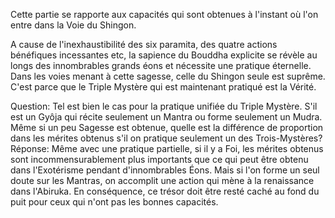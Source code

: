 Cette partie se rapporte aux capacités qui sont obtenues à l'instant où l'on entre dans la Voie du Shingon.

A cause de l'inexhaustibilité des six paramita, des quatre actions bénéfiques incessantes etc, la sapience du Bouddha explicite se révèle au longs des innombrables grands éons et nécessite une pratique éternelle. Dans les voies menant à cette sagesse, celle du Shingon seule est suprême. C'est parce que le Triple Mystère qui est maintenant pratiqué est la Vérité.

Question: Tel est bien le cas pour la pratique unifiée du Triple Mystère. S'il est un Gyôja qui récite
seulement un Mantra ou forme seulement un Mudra. Même si un peu Sagesse est obtenue, quelle
est la différence de proportion dans les mérites obtenus s'il on pratique seulement un des Trois-Mystères?   
Réponse:  Même avec une pratique partielle, si il y a Foi, les mérites obtenus sont
incommensurablement plus importants que ce qui peut être obtenu dans
l'Exotérisme pendant d'innombrables Éons. Mais si l'on forme un seul doute
sur les Mantras, on accomplit une action qui mène à la renaissance dans l'Abiruka.
En conséquence, ce trésor doit être resté caché au fond du puit pour ceux qui n'ont pas les bonnes capacités.
